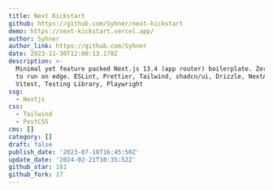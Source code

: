 ```yaml
---
title: Next Kickstart
github: https://github.com/Syhner/next-kickstart
demo: https://next-kickstart.vercel.app/
author: Syhner
author_link: https://github.com/Syhner
date: 2023-11-30T12:00:13.178Z
description: >-
  Minimal yet feature packed Next.js 13.4 (app router) boilerplate. Zero config
  to run on edge. ESLint, Prettier, Tailwind, shadcn/ui, Drizzle, NextAuth, PWA,
  Vitest, Testing Library, Playwright
ssg:
  - Nextjs
css:
  - Tailwind
  - PostCSS
cms: []
category: []
draft: false
publish_date: '2023-07-18T16:45:50Z'
update_date: '2024-02-21T10:35:52Z'
github_star: 181
github_fork: 17
---
```

